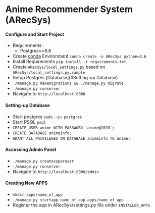 # Anime Recommender System (ARecSys)

#### Configure and Start Project
* Requirements:
    * Postgres==9.6 
* Create [conda](https://docs.conda.io/projects/conda/en/latest/index.html) Environment `conda create -n ARecSys python=3.6`
* Install Requirements `pip install -r requirements.txt`
* Create `ARecSys/local_settings.py` based on `ARecSys/local_settings.py.sample`
* Setup Postgres [Database](#Setting-up Database)
* `./manage.py makemigrations && ./manage.py migrate`
* `./manage.py runserver`
* Navigate to `http://localhost:8000`

#### Setting-up Database
* Start postgres `sudo -su postgres`
* Start PSQL `psql`
* `CREATE USER anime WITH PASSWORD 'anime@2020';`
* `CREATE DATABASE animeinfo;`
* `GRANT ALL PRIVILEGES ON DATABASE animeinfo TO anime;`

#### Accessing Admin Panel
* `./manage.py createsuperuser`
* `./manage.py runserver`
* Navigate to `http://localhost:8000/admin`

#### Creating New APPS
* `mkdir apps/name_of_app`
* `./manage.py startapp name_of_app apps/name_of_app`
* Register the app in ARecSys/settings.py file under `INSTALLED_APPS`